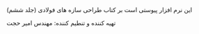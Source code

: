 این نرم افزار پیوستی است بر کتاب طراحی سازه های فولادی (جلد ششم)

تهیه کننده و تنطیم کننده: مهندس امیر حجت
